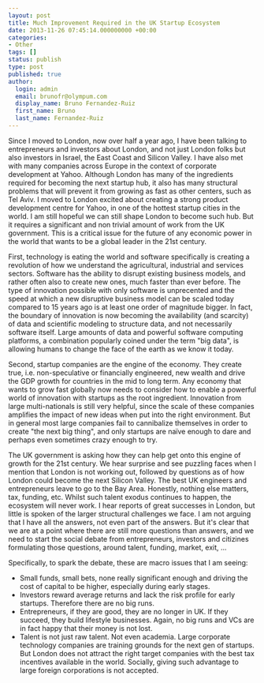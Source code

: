 ```yaml
---
layout: post
title: Much Improvement Required in the UK Startup Ecosystem
date: 2013-11-26 07:45:14.000000000 +00:00
categories:
- Other
tags: []
status: publish
type: post
published: true
author:
  login: admin
  email: brunofr@olympum.com
  display_name: Bruno Fernandez-Ruiz
  first_name: Bruno
  last_name: Fernandez-Ruiz
---
```


Since I moved to London, now over half a year ago, I have been talking
to entrepreneurs and investors about London, and not just London folks
but also investors in Israel, the East Coast and Silicon Valley. I
have also met with many companies across Europe in the context of
corporate development at Yahoo. Although London has many of the
ingredients required for becoming the next startup hub, it also has
many structural problems that will prevent it from growing as fast as
other centers, such as Tel Aviv. I moved to London excited about
creating a strong product development centre for Yahoo, in one of the
hottest startup cities in the world. I am still hopeful we can still
shape London to become such hub. But it requires a significant and non
trivial amount of work from the UK government. This is a critical
issue for the future of any economic power in the world that wants to
be a global leader in the 21st century.

First, technology is eating the world and software specifically is
creating a revolution of how we understand the agricultural,
industrial and services sectors. Software has the ability to disrupt
existing business models, and rather often also to create new ones,
much faster than ever before. The type of innovation possible with
only software is unprecented and the speed at which a new disruptive
business model can be scaled today compared to 15 years ago is at
least one order of magnitude bigger. In fact, the boundary of
innovation is now becoming the availability (and scarcity) of data and
scientific modeling to structure data, and not necessarily software
itself. Large amounts of data and powerful software computing
platforms, a combination popularly coined under the term "big data",
is allowing humans to change the face of the earth as we know it
today.

Second, startup companies are the engine of the economy. They create
true, i.e. non-speculative or financially engineered, new wealth and
drive the GDP growth for countries in the mid to long term. Any
economy that wants to grow fast globally now needs to consider how to
enable a powerful world of innovation with startups as the root
ingredient. Innovation from large multi-nationals is still very
helpful, since the scale of these companies amplifies the impact of
new ideas when put into the right environment. But in general most
large companies fail to cannibalize themselves in order to create "the
next big thing", and only startups are naïve enough to dare and
perhaps even sometimes crazy enough to try.

The UK government is asking how they can help get onto this engine of
growth for the 21st century. We hear surprise and see puzzling faces
when I mention that London is not working out, followed by questions
as of how London could become the next Silicon Valley. The best UK
engineers and entrepreneurs leave to go to the Bay Area. Honestly,
nothing else matters, tax, funding, etc. Whilst such talent exodus
continues to happen, the ecosystem will never work. I hear reports of
great successes in London, but little is spoken of the larger
structural challenges we face. I am not arguing that I have all the
answers, not even part of the answers. But it's clear that we are at a
point where there are still more questions than answers, and we need
to start the social debate from entrepreneurs, investors and citizines
formulating those questions, around talent, funding, market, exit, ...

Specifically, to spark the debate, these are macro issues that I am
seeing:

* Small funds, small bets, none really significant enough and driving
  the cost of capital to be higher, especially during early stages.
* Investors reward average returns and lack the risk profile for early
  startups. Therefore there are no big runs.
* Entrepreneurs, if they are good, they are no longer in UK. If they
  succeed, they build lifestyle businesses. Again, no big runs and VCs
  are in fact happy that their money is not lost.
* Talent is not just raw talent. Not even academia. Large corporate
  technology companies are training grounds for the next gen of
  startups. But London does not attract the right target companies
  with the best tax incentives available in the world. Socially,
  giving such advantage to large foreign corporations is not accepted.
